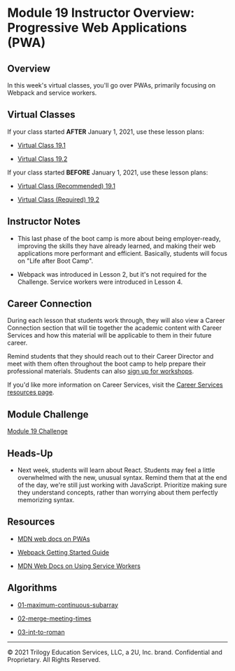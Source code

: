 # Module 19 Instructor Overview: Progressive Web Applications (PWA)

## Overview

In this week's virtual classes, you'll go over PWAs, primarily focusing on Webpack and service workers.

## Virtual Classes

If your class started **AFTER** January 1, 2021, use these lesson plans:

* [Virtual Class 19.1](./19.1-REQUIRED.md)

* [Virtual Class 19.2](./19.2-REQUIRED.md)

If your class started **BEFORE** January 1, 2021, use these lesson plans:

* [Virtual Class (Recommended) 19.1](./19.1-RECOMMENDED.md)

* [Virtual Class (Required) 19.2](./19.2-REQUIRED.md)

## Instructor Notes

* This last phase of the boot camp is more about being employer-ready, improving the skills they have already learned, and making their web applications more performant and efficient. Basically, students will focus on "Life after Boot Camp". 

* Webpack was introduced in Lesson 2, but it's not required for the Challenge. Service workers were introduced in Lesson 4.

## Career Connection

During each lesson that students work through, they will also view a Career Connection section that will tie together the academic content with Career Services and how this material will be applicable to them in their future career.

Remind students that they should reach out to their Career Director and meet with them often throughout the boot camp to help prepare their professional materials. Students can also [sign up for workshops](https://careerservicesonlineevents.splashthat.com/).

If you'd like more information on Career Services, visit the [Career Services resources page](http://bit.ly/CodingCS).

## Module Challenge

[Module 19 Challenge](../../01-Class-Content/19-PWA/02-Challenge)

## Heads-Up

* Next week, students will learn about React. Students may feel a little overwhelmed with the new, unusual syntax. Remind them that at the end of the day, we're still just working with JavaScript. Prioritize making sure they understand concepts, rather than worrying about them perfectly memorizing syntax.

## Resources

* [MDN web docs on PWAs](https://developer.mozilla.org/en-US/docs/Web/Progressive_web_apps)

* [Webpack Getting Started Guide](https://webpack.js.org/guides/getting-started/)

* [MDN Web Docs on Using Service Workers](https://developer.mozilla.org/en-US/docs/Web/API/Service_Worker_API/Using_Service_Workers)

## Algorithms

* [01-maximum-continuous-subarray](../../01-Class-Content/19-PWA/03-Algorithms/01-maximum-continuous-subarray)

* [02-merge-meeting-times](../../01-Class-Content/19-PWA/03-Algorithms/02-merge-meeting-times)

* [03-int-to-roman](../../01-Class-Content/19-PWA/03-Algorithms/03-int-to-roman)

---
© 2021 Trilogy Education Services, LLC, a 2U, Inc. brand.  Confidential and Proprietary.  All Rights Reserved.
